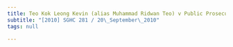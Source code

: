 ```yaml
---
title: Teo Kok Leong Kevin (alias Muhammad Ridwan Teo) v Public Prosecutor
subtitle: "[2010] SGHC 281 / 20\_September\_2010"
tags: null

---
```


